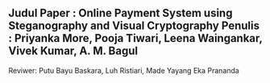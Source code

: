 Judul Paper : Online Payment System using Steganography and Visual Cryptography
Penulis : Priyanka More, Pooja Tiwari, Leena Waingankar, Vivek Kumar, A. M. Bagul
---------------------------------------------------------------------------------
Reviwer: Putu Bayu Baskara, Luh Ristiari, Made Yayang Eka Prananda
